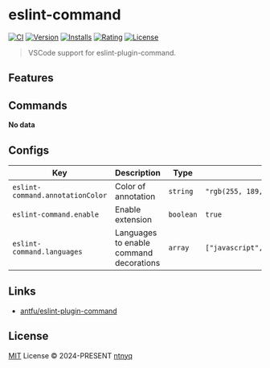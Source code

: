 # eslint-command

[![CI](https://github.com/ntnyq/eslint-command/workflows/CI/badge.svg)](https://github.com/ntnyq/eslint-command/actions)
[![Version](https://img.shields.io/github/v/release/ntnyq/eslint-command?include_prereleases&label=Visual%20Studio%20Marketplace)](https://marketplace.visualstudio.com/items?itemName=ntnyq.eslint-command)
[![Installs](https://img.shields.io/visual-studio-marketplace/i/ntnyq.eslint-command)](https://marketplace.visualstudio.com/items?itemName=ntnyq.eslint-command)
[![Rating](https://img.shields.io/visual-studio-marketplace/r/ntnyq.eslint-command)](https://marketplace.visualstudio.com/items?itemName=ntnyq.eslint-command)
[![License](https://img.shields.io/github/license/ntnyq/eslint-command)](https://github.com/ntnyq/eslint-command/blob/main/LICENSE)

> VSCode support for eslint-plugin-command.

## Features

## Commands

<!-- commands -->

**No data**

<!-- commands -->

## Configs

<!-- configs -->

| Key                              | Description                             | Type      | Default                                                           |
| -------------------------------- | --------------------------------------- | --------- | ----------------------------------------------------------------- |
| `eslint-command.annotationColor` | Color of annotation                     | `string`  | `"rgb(255, 189, 42)"`                                             |
| `eslint-command.enable`          | Enable extension                        | `boolean` | `true`                                                            |
| `eslint-command.languages`       | Languages to enable command decorations | `array`   | `["javascript","javascriptreact","typescript","typescriptreact"]` |

<!-- configs -->

## Links

- [antfu/eslint-plugin-command](https://github.com/antfu/eslint-plugin-command)

## License

[MIT](./LICENSE) License © 2024-PRESENT [ntnyq](https://github.com/ntnyq)
